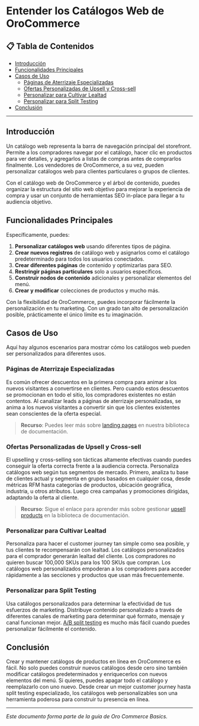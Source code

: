 # Entender los Catálogos Web de OroCommerce

## 📋 Tabla de Contenidos

- [Introducción](#introducción)
- [Funcionalidades Principales](#funcionalidades-principales)
- [Casos de Uso](#casos-de-uso)
  - [Páginas de Aterrizaje Especializadas](#páginas-de-aterrizaje-especializadas)
  - [Ofertas Personalizadas de Upsell y Cross-sell](#ofertas-personalizadas-de-upsell-y-cross-sell)
  - [Personalizar para Cultivar Lealtad](#personalizar-para-cultivar-lealtad)
  - [Personalizar para Split Testing](#personalizar-para-split-testing)
- [Conclusión](#conclusión)

---

## Introducción

Un catálogo web representa la barra de navegación principal del storefront. Permite a los compradores navegar por el catálogo, hacer clic en productos para ver detalles, y agregarlos a listas de compras antes de comprarlos finalmente. Los vendedores de OroCommerce, a su vez, pueden personalizar catálogos web para clientes particulares o grupos de clientes.

Con el catálogo web de OroCommerce y el árbol de contenido, puedes organizar la estructura del sitio web objetivo para mejorar la experiencia de compra y usar un conjunto de herramientas SEO in-place para llegar a tu audiencia objetivo.

## Funcionalidades Principales

Específicamente, puedes:

1. **Personalizar catálogos web** usando diferentes tipos de página.
2. **Crear nuevos registros** de catálogo web y asignarlos como el catálogo predeterminado para todos los usuarios conectados.
3. **Crear diferentes páginas** de contenido y optimizarlas para SEO.
4. **Restringir páginas particulares** solo a usuarios específicos.
5. **Construir nodos de contenido** adicionales y personalizar elementos del menú.
6. **Crear y modificar** colecciones de productos y mucho más.

Con la flexibilidad de OroCommerce, puedes incorporar fácilmente la personalización en tu marketing. Con un grado tan alto de personalización posible, prácticamente el único límite es tu imaginación.

## Casos de Uso

Aquí hay algunos escenarios para mostrar cómo los catálogos web pueden ser personalizados para diferentes usos.

### Páginas de Aterrizaje Especializadas

Es común ofrecer descuentos en la primera compra para animar a los nuevos visitantes a convertirse en clientes. Pero cuando estos descuentos se promocionan en todo el sitio, los compradores existentes no están contentos. Al canalizar leads a páginas de aterrizaje personalizadas, se anima a los nuevos visitantes a convertir sin que los clientes existentes sean conscientes de la oferta especial.

> **Recurso**: Puedes leer más sobre [landing pages](https://doc.oroinc.com/user/back-office/marketing/landing-pages/) en nuestra biblioteca de documentación.

### Ofertas Personalizadas de Upsell y Cross-sell

El upselling y cross-selling son tácticas altamente efectivas cuando puedes conseguir la oferta correcta frente a la audiencia correcta. Personaliza catálogos web según tus segmentos de mercado. Primero, analiza tu base de clientes actual y segmenta en grupos basados en cualquier cosa, desde métricas RFM hasta categorías de productos, ubicación geográfica, industria, u otros atributos. Luego crea campañas y promociones dirigidas, adaptando la oferta al cliente.

> **Recurso**: Sigue el enlace para aprender más sobre gestionar [upsell products](https://doc.oroinc.com/user/back-office/system/configuration/commerce/catalog/global-related-products/#sys-commerce-catalog-upsell-products) en la biblioteca de documentación.

### Personalizar para Cultivar Lealtad

Personaliza para hacer el customer journey tan simple como sea posible, y tus clientes te recompensarán con lealtad. Los catálogos personalizados para el comprador generarán lealtad del cliente. Los compradores no quieren buscar 100,000 SKUs para los 100 SKUs que compran. Los catálogos web personalizados empoderan a los compradores para acceder rápidamente a las secciones y productos que usan más frecuentemente.

### Personalizar para Split Testing

Usa catálogos personalizados para determinar la efectividad de tus esfuerzos de marketing. Distribuye contenido personalizado a través de diferentes canales de marketing para determinar qué formato, mensaje y canal funcionan mejor. [A/B split testing](https://www.orocrm.com/blog/marketing-tips/9-ab-testing-for-b2b-with-results-that-will-surprise-you) es mucho más fácil cuando puedes personalizar fácilmente el contenido.

## Conclusión

Crear y mantener catálogos de productos en línea en OroCommerce es fácil. No solo puedes construir nuevos catálogos desde cero sino también modificar catálogos predeterminados y enriquecerlos con nuevos elementos del menú. Si quieres, puedes apagar todo el catálogo y reemplazarlo con uno nuevo. Desde crear un mejor customer journey hasta split testing especializado, los catálogos web personalizables son una herramienta poderosa para construir tu presencia en línea.

---

*Este documento forma parte de la guía de Oro Commerce Basics.*